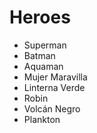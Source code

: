 # Heroes

* Superman
* Batman
* Aquaman
* Mujer Maravilla
* Linterna Verde
* Robin
* Volcán Negro
* Plankton
